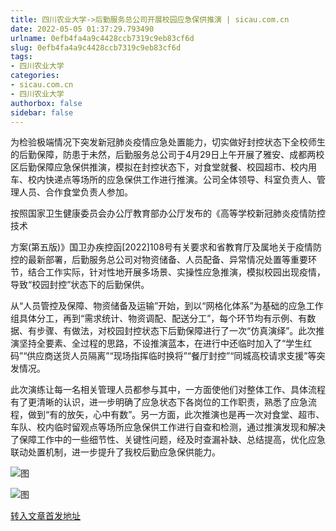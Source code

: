 ```yaml
---
title: 四川农业大学->后勤服务总公司开展校园应急保供推演 | sicau.com.cn
date: 2022-05-05 01:37:29.793490
urlname: 0efb4fa4a9c4428ccb7319c9eb83cf6d
slug: 0efb4fa4a9c4428ccb7319c9eb83cf6d
tags: 
- 四川农业大学
categories:
- sicau.com.cn
- 四川农业大学
authorbox: false
sidebar: false
---
```

为检验极端情况下突发新冠肺炎疫情应急处置能力，切实做好封控状态下全校师生的后勤保障，防患于未然，后勤服务总公司于4月29日上午开展了雅安、成都两校区后勤保障应急保供推演，模拟在封控状态下，对食堂就餐、校园超市、校内用车、校内快递点等场所的应急保供工作进行推演。公司全体领导、科室负责人、管理人员、合作食堂负责人参加。  

按照国家卫生健康委员会办公厅教育部办公厅发布的《高等学校新冠肺炎疫情防控技术
<!--more-->
方案(第五版)》国卫办疾控函[2022]108号有关要求和省教育厅及属地关于疫情防控的最新部署，后勤服务总公司对物资储备、人员配备、异常情况处置等重要环节，结合工作实际，针对性地开展多场景、实操性应急推演，模拟校园出现疫情，导致“校园封控”状态下的后勤保供。

从“人员管控及保障、物资储备及运输”开始，到以“网格化体系”为基础的应急工作组具体分工，再到“需求统计、物资调配、配送分工”，每个环节均有示例、有数据、有步骤、有做法，对校园封控状态下后勤保障进行了一次“仿真演绎”。此次推演坚持全要素、全过程的思路，不设推演蓝本，在进行中还临时加入了“学生红码”“供应商送货人员隔离”“现场指挥临时换将”“餐厅封控”“同城高校请求支援”等突发情况。

此次演练让每一名相关管理人员都参与其中，一方面使他们对整体工作、具体流程有了更清晰的认识，进一步明确了应急状态下各岗位的工作职责，熟悉了应急流程，做到“有的放矢，心中有数”。另一方面，此次推演也是再一次对食堂、超市、车队、校内临时留观点等场所应急保供工作进行自查和检测，通过推演发现和解决了保障工作中的一些细节性、关键性问题，经及时查漏补缺、总结提高，优化应急联动处置机制，进一步提升了我校后勤应急保供能力。

![图](https://news.sicau.edu.cn/__local/0/A4/30/70692BF10C92814993EAF6DB562_FA5A1DD4_1DC9A.jpg)

![图](https://news.sicau.edu.cn/__local/3/02/C2/3D8AD17AB0B0CB9CBAB0370115C_85A95EAB_1C5EB.jpg)

[转入文章首发地址](https://news.sicau.edu.cn/info/1078/67610.htm)
